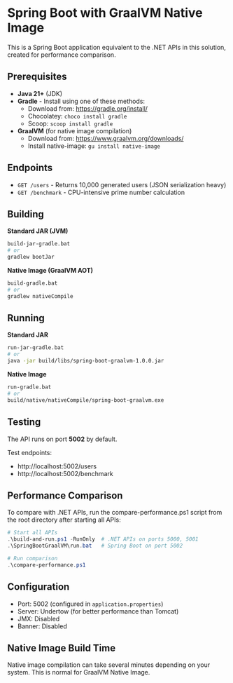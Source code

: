# Spring Boot with GraalVM Native Image

This is a Spring Boot application equivalent to the .NET APIs in this solution, created for performance comparison.

## Prerequisites

- **Java 21+** (JDK)
- **Gradle** - Install using one of these methods:
  - Download from: https://gradle.org/install/
  - Chocolatey: `choco install gradle`
  - Scoop: `scoop install gradle`
- **GraalVM** (for native image compilation)
  - Download from: https://www.graalvm.org/downloads/
  - Install native-image: `gu install native-image`

## Endpoints

- `GET /users` - Returns 10,000 generated users (JSON serialization heavy)
- `GET /benchmark` - CPU-intensive prime number calculation

## Building

**Standard JAR (JVM)**
```bash
build-jar-gradle.bat
# or
gradlew bootJar
```

**Native Image (GraalVM AOT)**
```bash
build-gradle.bat
# or
gradlew nativeCompile
```

## Running

**Standard JAR**
```bash
run-jar-gradle.bat
# or
java -jar build/libs/spring-boot-graalvm-1.0.0.jar
```

**Native Image**
```bash
run-gradle.bat
# or
build/native/nativeCompile/spring-boot-graalvm.exe
```

## Testing

The API runs on port **5002** by default.

Test endpoints:
- http://localhost:5002/users
- http://localhost:5002/benchmark

## Performance Comparison

To compare with .NET APIs, run the compare-performance.ps1 script from the root directory after starting all APIs:

```powershell
# Start all APIs
.\build-and-run.ps1 -RunOnly  # .NET APIs on ports 5000, 5001
.\SpringBootGraalVM\run.bat   # Spring Boot on port 5002

# Run comparison
.\compare-performance.ps1
```

## Configuration

- Port: 5002 (configured in `application.properties`)
- Server: Undertow (for better performance than Tomcat)
- JMX: Disabled
- Banner: Disabled

## Native Image Build Time

Native image compilation can take several minutes depending on your system. This is normal for GraalVM Native Image.
